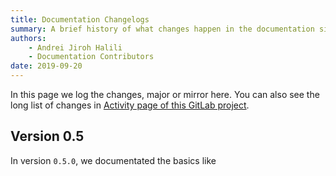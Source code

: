 ```yaml
---
title: Documentation Changelogs
summary: A brief history of what changes happen in the documentation site.
authors:
    - Andrei Jiroh Halili
    - Documentation Contributors
date: 2019-09-20
---
```


In this page we log the changes, major or mirror here. You can also see the long list of changes in [Activity page of this GitLab project](https://gitlab.com/MadeByThePinsTeam-DevLabs/probot-docs.recaptime.tk/activity).

## Version 0.5

In version `0.5.0`, we documentated the basics like